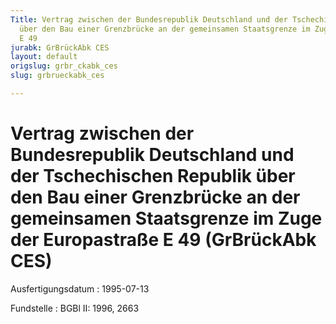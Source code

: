 ```yaml
---
Title: Vertrag zwischen der Bundesrepublik Deutschland und der Tschechischen Republik
  über den Bau einer Grenzbrücke an der gemeinsamen Staatsgrenze im Zuge der Europastraße
  E 49
jurabk: GrBrückAbk CES
layout: default
origslug: grbr_ckabk_ces
slug: grbrueckabk_ces

---
```


# Vertrag zwischen der Bundesrepublik Deutschland und der Tschechischen Republik über den Bau einer Grenzbrücke an der gemeinsamen Staatsgrenze im Zuge der Europastraße E 49 (GrBrückAbk CES)

Ausfertigungsdatum
:   1995-07-13

Fundstelle
:   BGBl II: 1996, 2663

